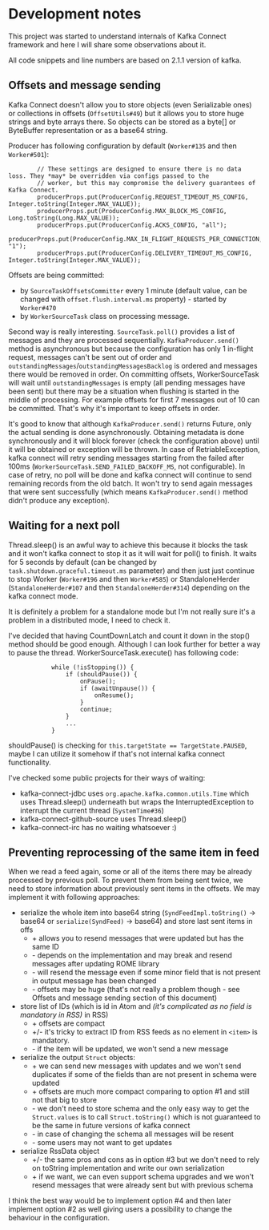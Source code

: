 # Development notes

This project was started to understand internals of Kafka Connect framework and here I will share some observations about it.

All code snippets and line numbers are based on 2.1.1 version of kafka.

## Offsets and message sending

Kafka Connect doesn't allow you to store objects (even Serializable ones) or collections in offsets (`OffsetUtils#49`) but it allows you to store huge strings and byte arrays there. So objects can be stored as a byte[] or ByteBuffer representation or as a base64 string.

Producer has following configuration by default (`Worker#135` and then `Worker#501`):
~~~~
        // These settings are designed to ensure there is no data loss. They *may* be overridden via configs passed to the
        // worker, but this may compromise the delivery guarantees of Kafka Connect.
        producerProps.put(ProducerConfig.REQUEST_TIMEOUT_MS_CONFIG, Integer.toString(Integer.MAX_VALUE));
        producerProps.put(ProducerConfig.MAX_BLOCK_MS_CONFIG, Long.toString(Long.MAX_VALUE));
        producerProps.put(ProducerConfig.ACKS_CONFIG, "all");
        producerProps.put(ProducerConfig.MAX_IN_FLIGHT_REQUESTS_PER_CONNECTION, "1");
        producerProps.put(ProducerConfig.DELIVERY_TIMEOUT_MS_CONFIG, Integer.toString(Integer.MAX_VALUE));
~~~~

Offsets are being committed:
- by `SourceTaskOffsetsCommitter` every 1 minute (default value, can be changed with `offset.flush.interval.ms` property) - started by `Worker#470` 
- by `WorkerSourceTask` class on processing message.

Second way is really interesting. `SourceTask.poll()` provides a list of messages and they are processed sequentially. `KafkaProducer.send()` method is asynchronous but because the configuration has only 1 in-flight request, messages can't be sent out of order and `outstandingMessages`/`outstandingMessagesBacklog` is ordered and messages there would be removed in order.
On committing offsets, WorkerSourceTask will wait until `outstandingMessages` is empty (all pending messages have been sent) but there may be a situation when flushing is started in the middle of processing. For example offsets for first 7 messages out of 10 can be committed. That's why it's important to keep offsets in order.

It's good to know that although `KafkaProducer.send()` returns Future, only the actual sending is done asynchronously. Obtaining metadata is done synchronously and it will block forever (check the configuration above) until it will be obtained or exception will be thrown. In case of RetriableException, kafka connect will retry sending messages starting from the failed after 100ms (`WorkerSourceTask.SEND_FAILED_BACKOFF_MS`, not configurable). 
In case of retry, no poll will be done and kafka connect will continue to send remaining records from the old batch. It won't try to send again messages that were sent successfully (which means `KafkaProducer.send()` method didn't produce any exception).

## Waiting for a next poll

Thread.sleep() is an awful way to achieve this because it blocks the task and it won't kafka connect to stop it as it will wait for poll() to finish. 
It waits for 5 seconds by default (can be changed by `task.shutdown.graceful.timeout.ms` parameter) and then just just continue to stop Worker (`Worker#196` and then `Worker#585`) or StandaloneHerder (`StandaloneHerder#107` and then `StandaloneHerder#314`) depending on the kafka connect mode.  

It is definitely a problem for a standalone mode but I'm not really sure it's a problem in a distributed mode, I need to check it.

I've decided that having CountDownLatch and count it down in the stop() method should be good enough. Although I can look further for better a way to pause the thread. WorkerSourceTask.execute() has following code:

~~~~
            while (!isStopping()) {
                if (shouldPause()) {
                    onPause();
                    if (awaitUnpause()) {
                        onResume();
                    }
                    continue;
                }
                ...
            }
~~~~ 
shouldPause() is checking for `this.targetState == TargetState.PAUSED`, maybe I can utilize it somehow if that's not internal kafka connect functionality.

I've checked some public projects for their ways of waiting:
- kafka-connect-jdbc uses `org.apache.kafka.common.utils.Time` which uses Thread.sleep() underneath but wraps the InterruptedException to interrupt the current thread (`SystemTime#36`)
- kafka-connect-github-source uses Thread.sleep()
- kafka-connect-irc has no waiting whatsoever :)

## Preventing reprocessing of the same item in feed

When we read a feed again, some or all of the items there may be already processed by previous poll. To prevent them from being sent twice, we need to store information about previously sent items in the offsets. We may implement it with following approaches:
- serialize the whole item into base64 string (`SyndFeedImpl.toString()` -> base64 or `serialize(SyndFeed)` -> base64) and store last sent items in offs
  - \+ allows you to resend messages that were updated but has the same ID
  - \- depends on the implementation and may break and resend messages after updating ROME library
  - \- will resend the message even if some minor field that is not present in output message has been changed
  - \- offsets may be huge (that's not really a problem though - see Offsets and message sending section of this document)
- store list of IDs (which is id in Atom and _(it's complicated as no field is mandatory in RSS)_ in RSS)
  - \+ offsets are compact
  - \+/- it's tricky to extract ID from RSS feeds as no element in `<item>` is mandatory.
  - \- if the item will be updated, we won't send a new message
- serialize the output `Struct` objects:
  - \+ we can send new messages with updates and we won't send duplicates if some of the fields than are not present in schema were updated
  - \+ offsets are much more compact comparing to option #1 and still not that big to store
  - \- we don't need to store schema and the only easy way to get the `Struct.values` is to call `Struct.toString()` which is not guaranteed to be the same in future versions of kafka connect
  - \- in case of changing the schema all messages will be resent
  - \- some users may not want to get updates
- serialize RssData object
  - \+/- the same pros and cons as in option #3 but we don't need to rely on toString implementation and write our own serialization
  - \+ if we want, we can even support schema upgrades and we won't resend messages that were already sent but with previous schema

I think the best way would be to implement option #4 and then later implement option #2 as well giving users a possibility to change the behaviour in the configuration.
